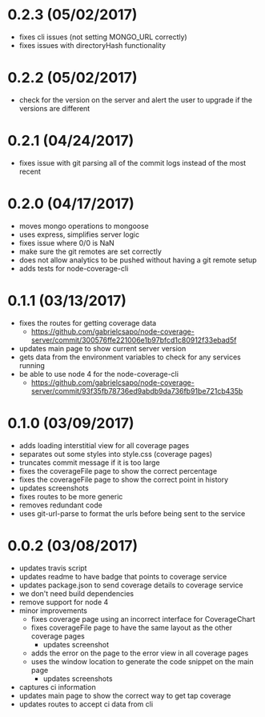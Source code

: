 # 0.2.3 (05/02/2017)

- fixes cli issues (not setting MONGO_URL correctly)
- fixes issues with directoryHash functionality

# 0.2.2 (05/02/2017)

- check for the version on the server and alert the user to upgrade if the versions are different

# 0.2.1 (04/24/2017)

- fixes issue with git parsing all of the commit logs instead of the most recent

# 0.2.0 (04/17/2017)

- moves mongo operations to mongoose
- uses express, simplifies server logic
- fixes issue where 0/0 is NaN
- make sure the git remotes are set correctly
- does not allow analytics to be pushed without having a git remote setup
- adds tests for node-coverage-cli

# 0.1.1 (03/13/2017)

- fixes the routes for getting coverage data
  - https://github.com/gabrielcsapo/node-coverage-server/commit/300576ffe221006e1b97bfcd1c80912f33ebad5f
- updates main page to show current server version
- gets data from the environment variables to check for any services running
- be able to use node 4 for the node-coverage-cli
  - https://github.com/gabrielcsapo/node-coverage-server/commit/93f35fb78736ed9abdb9da736fb91be721cb435b

# 0.1.0 (03/09/2017)

- adds loading interstitial view for all coverage pages
- separates out some styles into style.css (coverage pages)
- truncates commit message if it is too large
- fixes the coverageFile page to show the correct percentage
- fixes the coverageFile page to show the correct point in history
- updates screenshots
- fixes routes to be more generic
- removes redundant code
- uses git-url-parse to format the urls before being sent to the service

# 0.0.2 (03/08/2017)

- updates travis script
- updates readme to have badge that points to coverage service
- updates package.json to send coverage details to coverage service
- we don't need build dependencies
- remove support for node 4
- minor improvements
  - fixes coverage page using an incorrect interface for CoverageChart
  - fixes coverageFile page to have the same layout as the other coverage pages
    - updates screenshot
  - adds the error on the page to the error view in all coverage pages
  - uses the window location to generate the code snippet on the main page
    - updates screenshots
- captures ci information
- updates main page to show the correct way to get tap coverage
- updates routes to accept ci data from cli
